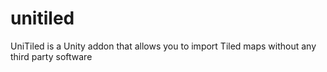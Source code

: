# unitiled
UniTiled is a Unity addon that allows you to import Tiled maps without any third party software
